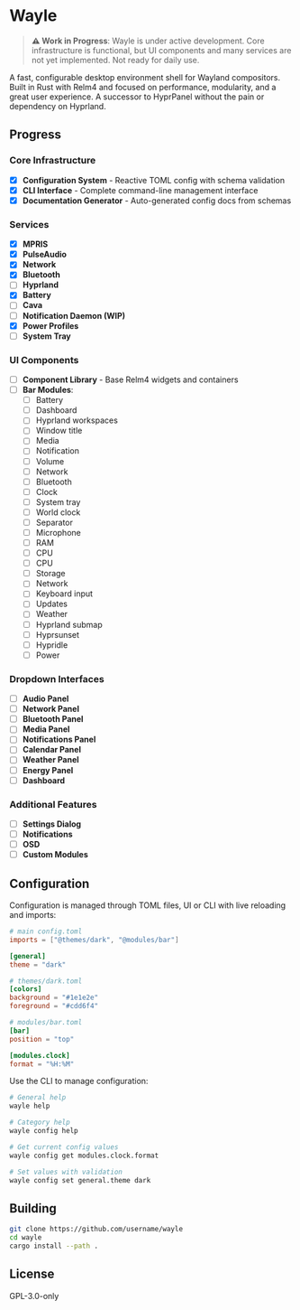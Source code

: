 # Wayle

> **⚠️ Work in Progress**: Wayle is under active development. Core infrastructure is functional, but UI components and many services are not yet implemented. Not ready for daily use.

A fast, configurable desktop environment shell for Wayland compositors. Built in Rust with Relm4 and focused on performance, modularity, and a great user experience. A successor to HyprPanel without the pain or dependency on Hyprland.

## Progress

### Core Infrastructure

- [x] **Configuration System** - Reactive TOML config with schema validation
- [x] **CLI Interface** - Complete command-line management interface  
- [x] **Documentation Generator** - Auto-generated config docs from schemas

### Services

- [x] **MPRIS**
- [x] **PulseAudio**
- [x] **Network**
- [x] **Bluetooth**
- [ ] **Hyprland**
- [x] **Battery**
- [ ] **Cava**
- [ ] **Notification Daemon (WIP)**
- [x] **Power Profiles**
- [ ] **System Tray**

### UI Components

- [ ] **Component Library** - Base Relm4 widgets and containers
- [ ] **Bar Modules**:
  - [ ] Battery
  - [ ] Dashboard
  - [ ] Hyprland workspaces
  - [ ] Window title
  - [ ] Media
  - [ ] Notification
  - [ ] Volume
  - [ ] Network
  - [ ] Bluetooth
  - [ ] Clock
  - [ ] System tray
  - [ ] World clock
  - [ ] Separator
  - [ ] Microphone
  - [ ] RAM
  - [ ] CPU
  - [ ] CPU
  - [ ] Storage
  - [ ] Network
  - [ ] Keyboard input
  - [ ] Updates
  - [ ] Weather
  - [ ] Hyprland submap
  - [ ] Hyprsunset
  - [ ] Hypridle
  - [ ] Power

### Dropdown Interfaces

- [ ] **Audio Panel**
- [ ] **Network Panel**
- [ ] **Bluetooth Panel**
- [ ] **Media Panel**
- [ ] **Notifications Panel**
- [ ] **Calendar Panel**
- [ ] **Weather Panel**
- [ ] **Energy Panel**
- [ ] **Dashboard**

### Additional Features

- [ ] **Settings Dialog**
- [ ] **Notifications**
- [ ] **OSD**
- [ ] **Custom Modules**

## Configuration

Configuration is managed through TOML files, UI or CLI with live reloading and imports:

```toml
# main config.toml
imports = ["@themes/dark", "@modules/bar"]

[general]
theme = "dark"

# themes/dark.toml
[colors]
background = "#1e1e2e"
foreground = "#cdd6f4"

# modules/bar.toml
[bar]
position = "top"

[modules.clock]
format = "%H:%M"
```

Use the CLI to manage configuration:

```bash
# General help
wayle help

# Category help
wayle config help

# Get current config values
wayle config get modules.clock.format

# Set values with validation
wayle config set general.theme dark
```

## Building

```bash
git clone https://github.com/username/wayle
cd wayle
cargo install --path .
```

## License

GPL-3.0-only

